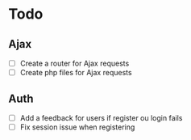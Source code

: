 # Todo

## Ajax

- [ ] Create a router for Ajax requests
- [ ] Create php files for Ajax requests

## Auth

- [ ] Add a feedback for users if register ou login fails
- [ ] Fix session issue when registering